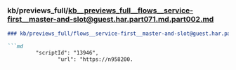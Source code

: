 ### kb/previews_full/kb__previews_full__flows__service-first__master-and-slot@guest.har.part071.md.part002.md

```md
### kb/previews_full/flows__service-first__master-and-slot@guest.har.part071.md (part 002)

```md
         "scriptId": "13946",
                "url": "https://n958200.
```

```

```
